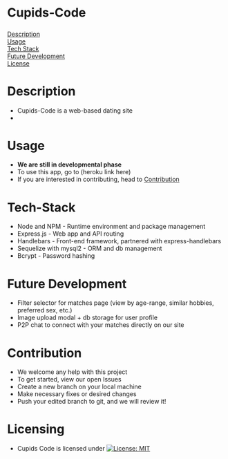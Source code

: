 # Cupids-Code 

#####
[Description](#Description)  
[Usage](#Usage)  
[Tech Stack](#Tech-Stack)  
[Future Development](#emphasis)  
[License](#license)  

# Description
- Cupids-Code is a web-based dating site 
- 
# Usage
- **We are still in developmental phase**
- To use this app, go to (heroku link here)
- If you are interested in contributing, head to [Contribution](#Contribution)

# Tech-Stack 
- Node and NPM - Runtime environment and package management
- Express.js - Web app and API routing
- Handlebars - Front-end framework, partnered with express-handlebars 
- Sequelize with mysql2 - ORM and db management
- Bcrypt - Password hashing

# Future Development
- Filter selector for matches page (view by age-range, similar hobbies, preferred sex, etc.)
- Image upload modal + db storage for user profile
- P2P chat to connect with your matches directly on our site

# Contribution
- We welcome any help with this project
- To get started, view our open Issues
- Create a new branch on your local machine
- Make necessary fixes or desired changes
- Push your edited branch to git, and we will review it!

# Licensing
- Cupids Code is licensed under [![License: MIT](https://img.shields.io/badge/License-MIT-yellow.svg)](https://opensource.org/licenses/MIT)

